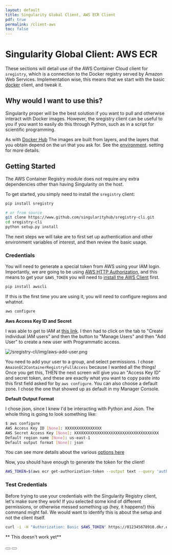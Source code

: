 ```yaml
---
layout: default
title: Singularity Global Client, AWS ECR Client
pdf: true
permalink: /client-aws
toc: false
---
```


# Singularity Global Client: AWS ECR

These sections will detail use of the AWS Container Cloud client for `sregistry`, which is a connection to the Docker registry served by Amazon Web Services. Implementation wise, this means that we start with the basic [docker](/sregistry-cli/client-docker) client, and tweak it.

## Why would I want to use this?
Singularity proper will be the best solution if you want to pull and otherwise interact with Docker images. However, the sregistry
client can be useful to you if you want to easily do this through Python, such as in a script for scientific programming.

As with [Docker Hub](/sregistry-cli/client-docker) The images are built from layers, and the layers that you obtain depend on the uri that you ask for. See the [environment](#environment). setting for more details.

## Getting Started
The AWS Container Registry module does not require any extra dependencies other 
than having Singularity on the host.

To get started, you simply need to install the `sregistry` client:

```bash
pip install sregistry

# or from source
git clone https://www.github.com/singularityhub/sregistry-cli.git
cd sregistry-cli 
python setup.py install
```

The next steps we will take are to first set up authentication and other 
environment variables of interest, and then review the basic usage.

### Credentials
You will need to generate a special token from AWS using your IAM login.  Importantly,
we are going to be using [AWS HTTP Authorization](https://docs.aws.amazon.com/AmazonECR/latest/userguide/Registries.html#registry_auth_http), and this means to get your `$AWS_TOKEN` you will need to 
[install the AWS Client](https://docs.aws.amazon.com/cli/latest/userguide/installing.html) first.

```bash
pip install awscli
```

If this is the first time you are using it, you will need to configure regions and whatnot.

```bash
aws configure
```

**Aws Access Key ID and Secret**

I was able to get to IAM at [this link](https://console.aws.amazon.com/iam/home#/home). I then
had to click on the tab to "Create individual IAM users" and then the button to 
"Manage Users" and then "Add User" to create a new user with Programmatic access.

![/sregistry-cli/img/aws-add-user.png](/sregistry-cli/img/aws-add-user.png)


You need to add your user to a group, and select permissions. I chose `AmazonEC2ContainerRegistryFullAccess`
because I wanted all the things! Once you get this, THEN the next screen will give you an "Access Key ID" 
and secret token, and these are exactly what you want to copy paste into this first field asked for by `aws configure`.
You can also choose a default zone. I chose the one that showed up as default in my Manager Console.

**Default Output Format**

I chose json, since I knew I'd be interacting with Python and Json. The whole thing is going to look
something like:

```bash
$ aws configure
AWS Access Key ID [None]: XXXXXXXXXXXXXXXX
AWS Secret Access Key [None]: XXXXXXXXXXXXXXXXXXXXXXXXXXXXXXXXXXXXX
Default region name [None]: us-east-1
Default output format [None]: json
```

You can see more details about the various [options here](https://docs.aws.amazon.com/cli/latest/userguide/cli-chap-getting-started.html)

Now, you should have enough to generate the token for the client!

```bash
AWS_TOKEN=$(aws ecr get-authorization-token --output text --query 'authorizationData[].authorizationToken')
```

### Test Credentials
Before trying to use your credentials with the Singularity Registry client, let's make sure they work! If you
selected some kind of different permissions, or otherwise messed something up (hey, it happens!) this
command might fail. We would want to identify this is about the setup and not the client itself.

```bash
curl -i -H "Authorization: Basic $AWS_TOKEN" https://012345678910.dkr.ecr.us-east-1.amazonaws.com/v2/amazonlinux/tags/list
```

** This doesn't work yet**


<div>
    <a href="/sregistry-cli/client-nvidia"><button class="previous-button btn btn-primary"><i class="fa fa-chevron-left"></i> </button></a>
    <a href="/sregistry-cli/client-hub"><button class="next-button btn btn-primary"><i class="fa fa-chevron-right"></i> </button></a>
</div><br>
